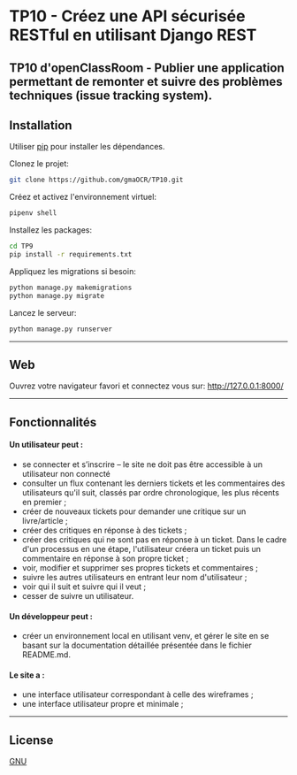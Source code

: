 # TP10 - Créez une API sécurisée RESTful en utilisant Django REST
TP10 d'openClassRoom - Publier une application permettant de remonter et suivre des problèmes techniques 
(issue tracking system).
---
## Installation

Utiliser [pip](https://pip.pypa.io/en/stable/) pour installer les dépendances.

Clonez le projet:
```bash
git clone https://github.com/gmaOCR/TP10.git
```
Créez et activez l'environnement virtuel:
```bash
pipenv shell
```
Installez les packages:
```bash
cd TP9
pip install -r requirements.txt
```
Appliquez les migrations si besoin:
```bash
python manage.py makemigrations
python manage.py migrate
```
Lancez le serveur:
```bash 
python manage.py runserver
```
---
## Web

Ouvrez votre navigateur favori et connectez vous sur: http://127.0.0.1:8000/

---
## Fonctionnalités

#### Un utilisateur peut :
*	se connecter et s’inscrire – le site ne doit pas être accessible à un utilisateur non connecté 
*	consulter un flux contenant les derniers tickets et les commentaires des utilisateurs qu'il suit, classés par ordre chronologique, les plus récents en premier ;
*	créer de nouveaux tickets pour demander une critique sur un livre/article ;
*	créer des critiques en réponse à des tickets ;
*	créer des critiques qui ne sont pas en réponse à un ticket. Dans le cadre d'un processus en une étape, l'utilisateur créera un ticket puis un commentaire en réponse à son propre ticket ;
*	voir, modifier et supprimer ses propres tickets et commentaires ;
*	suivre les autres utilisateurs en entrant leur nom d'utilisateur ;
*	voir qui il suit et suivre qui il veut ;
*	cesser de suivre un utilisateur.

#### Un développeur peut :
*	créer un environnement local en utilisant venv, et gérer le site en se basant sur la documentation détaillée présentée dans le fichier README.md.

#### Le site a :
*	une interface utilisateur correspondant à celle des wireframes ;
*	une interface utilisateur propre et minimale ;

---
## License
[GNU](https://choosealicense.com/licenses/gpl-2.0/)
